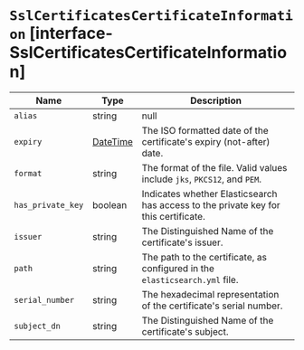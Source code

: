 # `SslCertificatesCertificateInformation` [interface-SslCertificatesCertificateInformation]

| Name | Type | Description |
| - | - | - |
| `alias` | string | null | If the path refers to a container file (a jks keystore, or a PKCS#12 file), it is the alias of the certificate. Otherwise, it is null. |
| `expiry` | [DateTime](./DateTime.md) | The ISO formatted date of the certificate's expiry (not-after) date. |
| `format` | string | The format of the file. Valid values include `jks`, `PKCS12`, and `PEM`. |
| `has_private_key` | boolean | Indicates whether Elasticsearch has access to the private key for this certificate. |
| `issuer` | string | The Distinguished Name of the certificate's issuer. |
| `path` | string | The path to the certificate, as configured in the `elasticsearch.yml` file. |
| `serial_number` | string | The hexadecimal representation of the certificate's serial number. |
| `subject_dn` | string | The Distinguished Name of the certificate's subject. |
